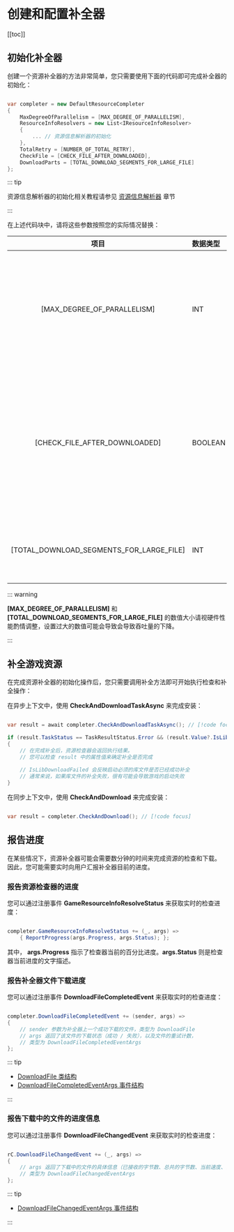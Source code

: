 # 创建和配置补全器

[[toc]]

## 初始化补全器

创建一个资源补全器的方法非常简单，您只需要使用下面的代码即可完成补全器的初始化：

```c#

var completer = new DefaultResourceCompleter
{
    MaxDegreeOfParallelism = [MAX_DEGREE_OF_PARALLELISM],
    ResourceInfoResolvers = new List<IResourceInfoResolver>
    {
        ... // 资源信息解析器的初始化
    },
    TotalRetry = [NUMBER_OF_TOTAL_RETRY],
    CheckFile = [CHECK_FILE_AFTER_DOWNLOADED],
    DownloadParts = [TOTAL_DOWNLOAD_SEGMENTS_FOR_LARGE_FILE]
};

```

::: tip

资源信息解析器的初始化相关教程请参见 [资源信息解析器](/projbobcat/resourceCompleter/resourceInfoResolver/index) 章节

:::

在上述代码块中，请将这些参数按照您的实际情况替换：

|                    项目                    | 数据类型    |              说明              |
|:----------------------------------------:|:--------|:----------------------------:|
|       [MAX_DEGREE_OF_PARALLELISM]        | INT     |    资源检查并行程度（同时检查游戏资源的数量）     |
|      [CHECK_FILE_AFTER_DOWNLOADED]       | BOOLEAN |  在文件下载完成后检查文件完整性（如果存在资源校检码）  |
| [TOTAL_DOWNLOAD_SEGMENTS_FOR_LARGE_FILE] | INT     |         大文件下载时的分片数量          |

::: warning

**[MAX_DEGREE_OF_PARALLELISM]** 和 **[TOTAL_DOWNLOAD_SEGMENTS_FOR_LARGE_FILE]**
的数值大小请视硬件性能酌情调整，设置过大的数值可能会导致会导致吞吐量的下降。

:::

## 补全游戏资源

在完成资源补全器的初始化操作后，您只需要调用补全方法即可开始执行检查和补全操作：

在异步上下文中，使用 **CheckAndDownloadTaskAsync** 来完成安装：

```c#

var result = await completer.CheckAndDownloadTaskAsync(); // [!code focus]

if (result.TaskStatus == TaskResultStatus.Error && (result.Value?.IsLibDownloadFailed ?? false))
{
    // 在完成补全后，资源检查器会返回执行结果。
    // 您可以检查 result 中的属性值来确定补全是否完成
    
    // IsLibDownloadFailed 会反映启动必须的库文件是否已经成功补全
    // 通常来说，如果库文件的补全失败，很有可能会导致游戏的启动失败
}

```

在同步上下文中，使用 **CheckAndDownload** 来完成安装：

```c#

var result = completer.CheckAndDownload(); // [!code focus]

```

## 报告进度

在某些情况下，资源补全器可能会需要数分钟的时间来完成资源的检查和下载。
因此，您可能需要实时向用户汇报补全器目前的进度。

### 报告资源检查器的进度

您可以通过注册事件 **GameResourceInfoResolveStatus** 来获取实时的检查进度：

```c#

completer.GameResourceInfoResolveStatus += (_, args) => 
    { ReportProgress(args.Progress, args.Status); };

```

其中， **args.Progress** 指示了检查器当前的百分比进度。**args.Status** 则是检查器当前进度的文字描述。

### 报告补全器文件下载进度

您可以通过注册事件 **DownloadFileCompletedEvent** 来获取实时的检查进度：

```c#

completer.DownloadFileCompletedEvent += (sender, args) =>
{
    // sender 参数为补全器上一个成功下载的文件，类型为 DownloadFile
    // args 返回了该文件的下载状态（成功 / 失败），以及文件的重试计数，
    // 类型为 DownloadFileCompletedEventArgs
};

```

::: tip

+ [DownloadFile 类结构](https://github.com/Corona-Studio/ProjBobcat/blob/master/ProjBobcat/ProjBobcat/Class/Model/DownloadFile.cs)
+ [DownloadFileCompletedEventArgs 事件结构](https://github.com/Corona-Studio/ProjBobcat/blob/master/ProjBobcat/ProjBobcat/Event/DownloadFileCompletedEventArgs.cs)

:::

### 报告下载中的文件的进度信息

您可以通过注册事件 **DownloadFileChangedEvent** 来获取实时的检查进度：

```c#

rC.DownloadFileChangedEvent += (_, args) =>
{
    // args 返回了下载中的文件的具体信息（已接收的字节数、总共的字节数、当前速度、百分比进度）
    // 类型为 DownloadFileChangedEventArgs
};

```

::: tip

+ [DownloadFileChangedEventArgs 事件结构](https://github.com/Corona-Studio/ProjBobcat/blob/master/ProjBobcat/ProjBobcat/Event/DownloadFileChangedEventArgs.cs)

:::
